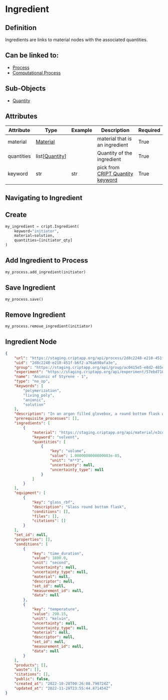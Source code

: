 # Ingredient

## Definition
Ingredients are links to material nodes with the associated quantities.


## Can be linked to:
* <a href="../../nodes/process" target="_blank">Process</a>
* <a href="../../nodes/computational_process" target="_blank">Computational Process</a>

## Sub-Objects
* <a href="../quantity" target="_blank">Quantity</a>


## Attributes

| Attribute  | Type                             | Example | Description                                                                 | Required |
|------------|----------------------------------|---------|-----------------------------------------------------------------------------|----------|
| material   | [Material](../nodes/material.md) |         | material that is an ingredient                                              | True     |
| quantities | list[[Quantity](./quantity.md)]  |         | Quantity of the ingredient                                                  | True     |
| keyword    | str                              | str     | pick from [CRIPT Quantity keyword](https://criptapp.org/keys/quantity-key/) | True     |

## Navigating to Ingredient 

## Create
```python
my_ingredient = cript.Ingredient(
    keyword="initiator", 
    material=solution, 
    quantities=[initiator_qty]
)
```

## Add Ingredient to Process
```python
my_process.add_ingredient(initiator)
```

## Save Ingredient
```python
my_process.save()
```

## Remove Ingredient
```python
my_process.remove_ingredient(initiator)
```

## Ingredient Node

```json hl_lines="16-30"
{
    "url": "https://staging.criptapp.org/api/process/2d8c2248-e210-451f-b6f2-a76a690afa3e/",
    "uid": "2d8c2248-e210-451f-b6f2-a76a690afa3e",
    "group": "https://staging.criptapp.org/api/group/ac0415e5-e8d2-485e-ad7d-5029b73dc3c1/",
    "experiment": "https://staging.criptapp.org/api/experiment/57ebd710-a2fd-4b12-b386-b927260f6b76/",
    "name": "Anionic of Styrene - 1",
    "type": "no_op",
    "keywords": [
        "polymerization",
        "living_poly",
        "anionic",
        "solution"
    ],
    "description": "In an argon filled glovebox, a round bottom flask was filled with dried toluene.",
    "prerequisite_processes": [],
    "ingredients": [
        {
            "material": "https://staging.criptapp.org/api/material/e3cd0a06-88a8-455e-bf94-74ed7a5d2c3d/",
            "keyword": "solvent",
            "quantities": [
                {
                    "key": "volume",
                    "value": 1.0000000000000003e-05,
                    "unit": "m**3",
                    "uncertainty": null,
                    "uncertainty_type": null
                }
            ]
        }
    ],
    "equipment": [
        {
            "key": "glass_rbf",
            "description": "Glass round bottom flask",
            "conditions": [],
            "files": [],
            "citations": []
        }
    ],
    "set_id": null,
    "properties": [],
    "conditions": [
        {
            "key": "time_duration",
            "value": 1800.0,
            "unit": "second",
            "uncertainty": null,
            "uncertainty_type": null,
            "material": null,
            "descriptor": null,
            "set_id": null,
            "measurement_id": null,
            "data": null
        },
        {
            "key": "temperature",
            "value": 298.15,
            "unit": "kelvin",
            "uncertainty": null,
            "uncertainty_type": null,
            "material": null,
            "descriptor": null,
            "set_id": null,
            "measurement_id": null,
            "data": null
        }
    ],
    "products": [],
    "waste": [],
    "citations": [],
    "public": false,
    "created_at": "2022-10-28T00:26:08.790724Z",
    "updated_at": "2022-11-28T23:55:44.871454Z"
}

```
